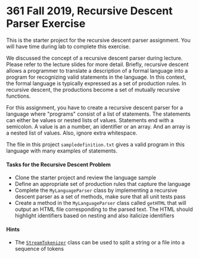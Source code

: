 # 361 Fall 2019, Recursive Descent Parser Exercise

This is the starter project for the recursive descent parser assignment.  You will have time during lab to complete this exercise.  

We discussed the concept of a recursive descent parser during lecture.  Please refer to the lecture slides for more detail.  Briefly, recursive descent allows a programmer to translate a description of a formal language into a program for recognizing valid statements in the language.  In this context, the formal language is typically expressed as a set of production rules.  In recursive descent, the productions become a set of mutually recursive functions.  

For this assignment, you have to create a recursive descent parser for a language where "programs" consist of a list of statements.  The statements can either be values or nested lists of values.  Statements end with a semicolon.  A value is an a number, an identifier or an array.  And an array is a nested list of values.  Also, ignore extra whitespace.  

The file in this project `sampledefinition.txt` gives a valid program in this language with many examples of statements.  

#### Tasks for the Recursive Descent Problem
- Clone the starter project and review the language sample
- Define an appropriate set of production rules that capture the language
- Complete the `MyLanguageParser` class by implementing a recursive descent parser as a set of methods, make sure that all unit tests pass
- Create a method in the `MyLanguageParser` class called `getHTML` that will output an HTML file corresponding to the parsed text.  The HTML should highlight identifiers based on nesting and also italicize identifiers

#### Hints
- The [`StreamTokenizer`](https://docs.oracle.com/javase/7/docs/api/java/io/StreamTokenizer.html) class can be used to split a string or a file into a sequence of tokens
